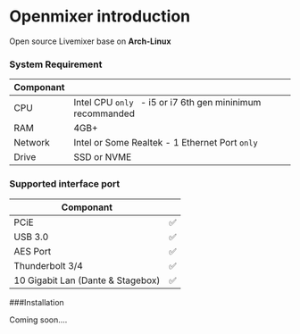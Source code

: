 # Openmixer introduction
Open source Livemixer base on **Arch-Linux**

### System Requirement

| Componant        |                                                             |
|----              |----                                                         |
| CPU              | Intel CPU `only ` - i5 or i7 6th gen mininimum recommanded  |
| RAM              | 4GB+                                       |
| Network          | Intel or Some Realtek - 1 Ethernet Port ``only ``           |
| Drive            | SSD or NVME                                |

### Supported interface port
| Componant        |                                                             |
|----              |----                                                         |
|PCiE              |✅                                                        |
|USB 3.0           |✅                                                        |
|AES Port          |✅                                                        |
|Thunderbolt 3/4   |✅                                                        |
|10 Gigabit Lan (Dante & Stagebox)  |✅                                                        |

###Installation

Coming soon....
